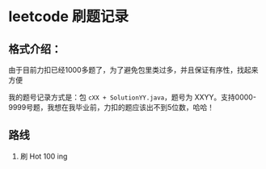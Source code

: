 # leetcode 刷题记录

## 格式介绍：

由于目前力扣已经1000多题了，为了避免包里类过多，并且保证有序性，找起来方便

我的题号记录方式是：包 `cXX + SolutionYY.java`，题号为 XXYY。支持0000-9999号题，我想在我毕业前，力扣的题应该出不到5位数，哈哈！

## 路线

1. 刷 Hot 100 ing



